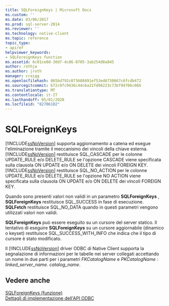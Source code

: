 ```yaml
---
title: SQLForeignKeys | Microsoft Docs
ms.custom: ''
ms.date: 03/06/2017
ms.prod: sql-server-2014
ms.reviewer: ''
ms.technology: native-client
ms.topic: reference
topic_type:
- apiref
helpviewer_keywords:
- SQLForeignKeys function
ms.assetid: 6c01ce0d-30d7-4c86-8705-3ab254d8a845
author: rothja
ms.author: jroth
manager: craigg
ms.openlocfilehash: 865bd792c073688491ef53ed6730667c6fcdb472
ms.sourcegitcommit: b72c9fc9436c44c6a21fd96223c73bf94706c06b
ms.translationtype: MT
ms.contentlocale: it-IT
ms.lasthandoff: 05/01/2020
ms.locfileid: "82706102"
---
```

# <a name="sqlforeignkeys"></a>SQLForeignKeys
  [!INCLUDE[ssNoVersion](../../includes/ssnoversion-md.md)] supporta aggiornamento a catena ed esegue l'eliminazione tramite il meccanismo dei vincoli della chiave esterna. [!INCLUDE[ssNoVersion](../../includes/ssnoversion-md.md)] restituisce SQL_CASCADE per le colonne UPDATE_RULE e/o DELETE_RULE se l'opzione CASCADE viene specificata sulla clausola ON UPDATE e/o ON DELETE dei vincoli FOREIGN KEY. [!INCLUDE[ssNoVersion](../../includes/ssnoversion-md.md)] restituisce SQL_NO_ACTION per le colonne UPDATE_RULE e/o DELETE_RULE se l'opzione NO ACTION viene specificata sulla clausola ON UPDATE e/o ON DELETE dei vincoli FOREIGN KEY.  
  
 Quando sono presenti valori non validi in un parametro **SQLForeignKeys** , **SQLForeignKeys** restituisce SQL_SUCCESS in fase di esecuzione. **SQLFetch** restituisce SQL_NO_DATA quando in questi parametri vengono utilizzati valori non validi.  
  
 **SQLForeignKeys** può essere eseguito su un cursore del server statico. Il tentativo di eseguire **SQLForeignKeys** su un cursore aggiornabile (dinamico o keyset) restituisce SQL_SUCCESS_WITH_INFO che indica che il tipo di cursore è stato modificato.  
  
 Il [!INCLUDE[ssNoVersion](../../includes/ssnoversion-md.md)] driver ODBC di Native Client supporta la segnalazione di informazioni per le tabelle nei server collegati accettando un nome in due parti per i parametri *FKCatalogName* e *PKCatalogName* : *linked_server_name. catalog_name*.  
  
## <a name="see-also"></a>Vedere anche  
 [SQLForeignKeys (funzione)](https://go.microsoft.com/fwlink/?LinkId=59344)   
 [Dettagli di implementazione dell'API ODBC](odbc-api-implementation-details.md)  
  
  
